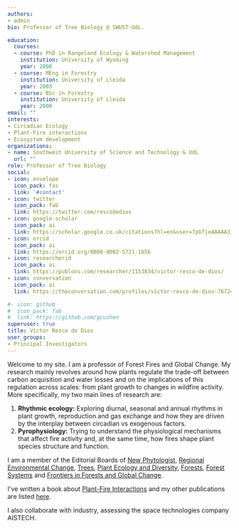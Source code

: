 ```yaml
---
authors:
- admin
bio: Professor of Tree Biology @ SWUST-UdL. 

education:
  courses:
  - course: PhD in Rangeland Ecology & Watershed Management
    institution: University of Wyoming
    year: 2008
  - course: MEng in Forestry
    institution: University of Lleida
    year: 2003
  - course: BSc in Forestry
    institution: University of Lleida
    year: 2000
email: ""
interests:
- Circadian Ecology
- Plant-Fire interactions
- Ecosystem development
organizations:
- name: Southwest University of Science and Technology & UdL
  url: ""
role: Professor of Tree Biology
social:
- icon: envelope
  icon_pack: fas
  link: '#contact'
- icon: twitter
  icon_pack: fab
  link: https://twitter.com/rescodedios
- icon: google-scholar
  icon_pack: ai
  link: https://scholar.google.co.uk/citations?hl=en&user=7pGfjeAAAAAJ
- icon: orcid
  icon_pack: ai
  link: https://orcid.org/0000-0002-5721-1656
- icon: researcherid
  icon_pack: ai
  link: https://publons.com/researcher/1153834/victor-resco-de-dios/
- icon: conversation
  icon_pack: ai
  link: https://theconversation.com/profiles/victor-resco-de-dios-767249/articles

#- icon: github
#  icon_pack: fab
#  link: https://github.com/gcushen
superuser: true
title: Víctor Resco de Dios
user_groups:
- Principal Investigators
---
```



Welcome to my site. I am a professor of  Forest Fires and Global Change. My research mainly revolves around how plants regulate the trade-off between carbon 
acquisition and water losses and on the implications of this regulation across scales: from plant growth to changes in wildfire activity. More specifically, my two main lines of research are:


1)  **Rhythmic ecology:** Exploring diurnal, seasonal and annual rhythms in plant growth, reproduction and gas exchange and how they are driven by the interplay between circadian vs exogenous factors. 
2) **Pyrophysiology:** Trying to understand the physiological mechanisms that affect fire activity and, at the same time, how fires shape plant species structure and function. 

I am a member of the Editorial Boards of [New Phytologist](https://nph.onlinelibrary.wiley.com/journal/14698137), [Regional Environmental Change](https://www.springer.com/journal/10113), [Trees](https://www.springer.com/journal/468), [Plant Ecology and Diversity](https://www.tandfonline.com/loi/tped20), [Forests](https://www.mdpi.com/journal/forests), [Forest Systems](http://revistas.inia.es/index.php/fs) and [Frontiers in Forests and Global Change](https://www.frontiersin.org/journals/forests-and-global-change). 

I've written a book about [Plant-Fire Interactions](https://www.rescodedios.com/publication/rescode-dios-2020/) and my other publications are listed [here](https://www.rescodedios.com/publication/).

I also collaborate with industry, assessing the space technologies company AISTECH.
